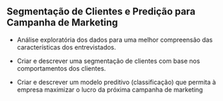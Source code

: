 ## Segmentação de Clientes e Predição para Campanha de Marketing

* Análise exploratória dos dados para uma melhor compreensão das características dos entrevistados.

* Criar e descrever uma segmentação de clientes com base nos comportamentos dos clientes.

* Criar e descrever um modelo preditivo (classificação) que permita à empresa maximizar o lucro da próxima campanha de marketing
